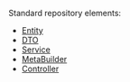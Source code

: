 Standard repository elements:

* [Entity](/enviroment/entity/entity)
* [DTO](/enviroment/dto/dto)
* [Service](/enviroment/service/service)
* [MetaBuilder](/enviroment/meta/metabuilder)
* [Controller](/enviroment/controller/controller)

<!-- 
Visual elements
* widget
* view
* screen

## Basics
 
??? Example   
    === "Datasource"
    
        [:material-play-circle: Live Sample]({{ external_links.code_samples }}/ui/#/screen/InputBasic){:target="_blank"} ·
        
        - **Step1.1** Create **Entity** 
            ```java
            --8<--
            {{ external_links.github_raw_doc }}/input/basic/InputBasic.java
            --8<--
            ```
    
        - **Step1.2** Create **DTO** extends **DataResponseDTO**
            ```java
            --8<--
            {{ external_links.github_raw_doc }}/input/basic/InputBasicDTO.java
            --8<--
            ```
        - **Step1.3** Create **Meta** extends **FieldMetaBuilder**
        
            see more [Meta builder](/repository/meta/metabuilder)
            
            ```java
            --8<--
            {{ external_links.github_raw_doc }}/input/basic/InputBasicMeta.java
            --8<--
            ```
        - **Step1.4** Create **Service** implements **VersionAwareResponseService**
        
             ```java
             --8<--
             {{ external_links.github_raw_doc }}/input/basic/InputBasicService.java
             --8<--
             ```
        - **Step1.5** Create **PlatformController** implements **EnumBcIdentifier**
        
             ```java
             --8<--
             {{ external_links.github_raw_doc }}/input/basic/CxboxInputBasicController.java
             --8<--
             ```
    - **Step2** Create visual elements       
        - **Step2.1** Create **widget.json** 
            see more [Widget](widget/type/widget)
        - **Step2.2** Create **view.json**      
            see more [Widget](view/view)
        - **Step2.3** Add widget to corresponding  **view** 
            see more [Widget](view/view)
        - **Step2.4** Create **screen.json** 
            see more [Screen](screen/screen)
        - **Step2.5** Add view to corresponding  **screen** 
            see more [Screen](screen/screen)
--->